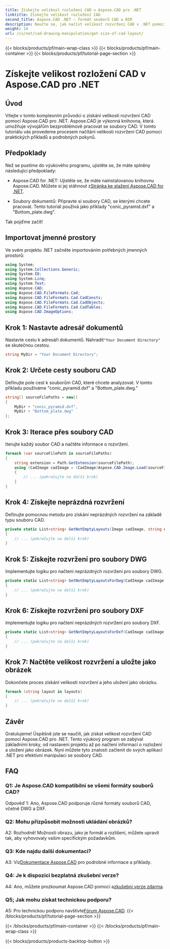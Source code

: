 ```yaml
---
title: Získejte velikost rozložení CAD v Aspose.CAD pro .NET
linktitle: Získejte velikost rozložení CAD
second_title: Aspose.CAD .NET – formát souborů CAD a BIM
description: Naučte se, jak načíst velikost rozvržení CAD v .NET pomocí Aspose.CAD. Postupujte podle našeho podrobného průvodce pro efektivní manipulaci se soubory CAD.
weight: 14
url: /cs/net/cad-drawing-manipulation/get-size-of-cad-layout/
---
```


{{< blocks/products/pf/main-wrap-class >}}
{{< blocks/products/pf/main-container >}}
{{< blocks/products/pf/tutorial-page-section >}}

# Získejte velikost rozložení CAD v Aspose.CAD pro .NET

## Úvod

Vítejte v tomto komplexním průvodci o získání velikosti rozvržení CAD pomocí Aspose.CAD pro .NET. Aspose.CAD je výkonná knihovna, která umožňuje vývojářům bezproblémově pracovat se soubory CAD. V tomto tutoriálu vás provedeme procesem načítání velikosti rozvržení CAD pomocí praktických příkladů a podrobných pokynů.

## Předpoklady

Než se pustíme do výukového programu, ujistěte se, že máte splněny následující předpoklady:

-  Aspose.CAD for .NET: Ujistěte se, že máte nainstalovanou knihovnu Aspose.CAD. Můžete si jej stáhnout z[Stránka ke stažení Aspose.CAD for .NET](https://releases.aspose.com/cad/net/).

- Soubory dokumentů: Připravte si soubory CAD, se kterými chcete pracovat. Tento tutoriál používá jako příklady "conic_pyramid.dxf" a "Bottom_plate.dwg".

Tak pojďme začít!

## Importovat jmenné prostory

Ve svém projektu .NET začněte importováním potřebných jmenných prostorů:

```csharp
using System;
using System.Collections.Generic;
using System.IO;
using System.Linq;
using System.Text;
using Aspose.CAD;
using Aspose.CAD.FileFormats.Cad;
using Aspose.CAD.FileFormats.Cad.CadConsts;
using Aspose.CAD.FileFormats.Cad.CadObjects;
using Aspose.CAD.FileFormats.Cad.CadTables;
using Aspose.CAD.ImageOptions;
```

## Krok 1: Nastavte adresář dokumentů

 Nastavte cestu k adresáři dokumentů. Nahradit`"Your Document Directory"` se skutečnou cestou.

```csharp
string MyDir = "Your Document Directory";
```

## Krok 2: Určete cesty souboru CAD

Definujte pole cest k souborům CAD, které chcete analyzovat. V tomto příkladu používáme "conic_pyramid.dxf" a "Bottom_plate.dwg."

```csharp
string[] sourceFilePaths = new[]
{
    MyDir + "conic_pyramid.dxf",
    MyDir + "Bottom_plate.dwg"
};
```

## Krok 3: Iterace přes soubory CAD

Iterujte každý soubor CAD a načtěte informace o rozvržení.

```csharp
foreach (var sourceFilePath in sourceFilePaths)
{
    string extension = Path.GetExtension(sourceFilePath);
    using (CadImage cadImage = (CadImage)Aspose.CAD.Image.Load(sourceFilePath))
    {
        // ... (pokračujte na další krok)
    }
}
```

## Krok 4: Získejte neprázdná rozvržení

Definujte pomocnou metodu pro získání neprázdných rozvržení na základě typu souboru CAD.

```csharp
private static List<string> GetNotEmptyLayouts(Image cadImage, string extension)
{
    // ... (pokračujte na další krok)
}
```

## Krok 5: Získejte rozvržení pro soubory DWG

Implementujte logiku pro načtení neprázdných rozvržení pro soubory DWG.

```csharp
private static List<string> GetNotEmptyLayoutsForDwg(CadImage cadImage)
{
    // ... (pokračujte na další krok)
}
```

## Krok 6: Získejte rozvržení pro soubory DXF

Implementujte logiku pro načtení neprázdných rozvržení pro soubory DXF.

```csharp
private static List<string> GetNotEmptyLayoutsForDxf(CadImage cadImage)
{
    // ... (pokračujte na další krok)
}
```

## Krok 7: Načtěte velikost rozvržení a uložte jako obrázek

Dokončete proces získání velikosti rozvržení a jeho uložení jako obrázku.

```csharp
foreach (string layout in layouts)
{
    // ... (pokračujte na další krok)
}
```

## Závěr

Gratulujeme! Úspěšně jste se naučili, jak získat velikost rozvržení CAD pomocí Aspose.CAD pro .NET. Tento výukový program se zabýval základními kroky, od nastavení projektu až po načtení informací o rozložení a uložení jako obrázek. Nyní můžete tyto znalosti začlenit do svých aplikací .NET pro efektivní manipulaci se soubory CAD.

## FAQ

### Q1: Je Aspose.CAD kompatibilní se všemi formáty souborů CAD?

Odpověď 1: Ano, Aspose.CAD podporuje různé formáty souborů CAD, včetně DWG a DXF.

### Q2: Mohu přizpůsobit možnosti ukládání obrázků?

A2: Rozhodně! Možnosti obrazu, jako je formát a rozlišení, můžete upravit tak, aby vyhovovaly vašim specifickým požadavkům.

### Q3: Kde najdu další dokumentaci?

 A3: Viz[Dokumentace Aspose.CAD](https://reference.aspose.com/cad/net/) pro podrobné informace a příklady.

### Q4: Je k dispozici bezplatná zkušební verze?

 A4: Ano, můžete prozkoumat Aspose.CAD pomocí a[zkušební verze zdarma](https://releases.aspose.com/).

### Q5; Jak mohu získat technickou podporu?

 A5: Pro technickou podporu navštivte[Fórum Aspose.CAD](https://forum.aspose.com/c/cad/19).
{{< /blocks/products/pf/tutorial-page-section >}}

{{< /blocks/products/pf/main-container >}}
{{< /blocks/products/pf/main-wrap-class >}}

{{< blocks/products/products-backtop-button >}}

